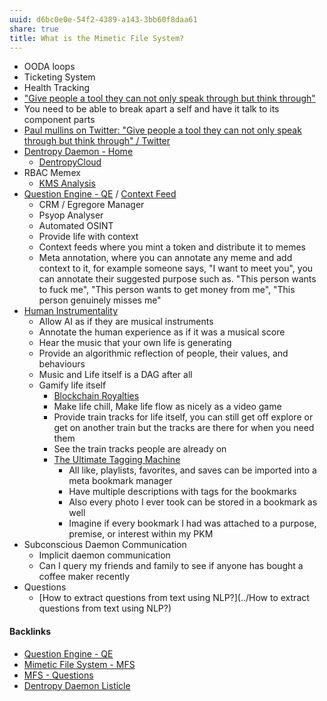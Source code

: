 ```yaml
---
uuid: d6bc0e0e-54f2-4389-a143-3bb60f8daa61
share: true
title: What is the Mimetic File System?
---
```

* OODA loops
* Ticketing System
* Health Tracking
* ["Give people a tool they can not only speak through but think through"](https://twitter.com/PaulWMullins/status/1632183202813992960)
* You need to be able to break apart a self and have it talk to its component parts
* [Paul mullins on Twitter: "Give people a tool they can not only speak through but think through" / Twitter](https://twitter.com/PaulWMullins/status/1632183202813992960)
* [Dentropy Daemon - Home](../488cb22c-91d3-4d1e-bd47-b1588e3fb899)
	* [DentropyCloud](../53b4819a-70af-4a7d-be7f-c79d3b1fa40a)
* RBAC Memex
	* [KMS Analysis](../ea7bef36-42df-455b-8fb6-c8bdb458b6e5)
* [Question Engine - QE](../cc5cc49d-f554-4f29-b31a-b8789688e6a3) / [Context Feed](../645edce8-3a74-423c-a889-6fec0c1beaa9)
	* CRM / Egregore Manager
	* Psyop Analyser
	* Automated OSINT
	* Provide life with context
	* Context feeds where you mint a token and distribute it to memes
	* Meta annotation, where you can annotate any meme and add context to it, for example someone says, "I want to meet you", you can annotate their suggested purpose such as. "This person wants to fuck me", "This person wants to get money from me", "This person genuinely misses me"
* [Human Instrumentality](../90d2da70-b13d-49c9-adba-5eedf3ec08f9)
	* Allow AI as if they are musical instruments
	* Annotate the human experience as if it was a musical score
	* Hear the music that your own life is generating
	* Provide an algorithmic reflection of people, their values, and behaviours
	* Music and Life itself is a DAG after all
	* Gamify life itself
		* [Blockchain Royalties](../04ffe6b4-1ff0-41b0-82f3-6c0d1a742268)
		* Make life chill, Make life flow as nicely as a video game
		* Provide train tracks for life itself, you can still get off explore or get on another train but the tracks are there for when you need them
		* See the train tracks people are already on
		* [The Ultimate Tagging Machine](../163c0664-6ffd-4777-9dca-ece7754d44c0)
			* All like, playlists, favorites, and saves can be imported into a meta bookmark manager
			* Have multiple descriptions with tags for the bookmarks
			* Also every photo I ever took can be stored in a bookmark as well
			* Imagine if every bookmark I had was attached to a purpose, premise, or interest within my PKM
* Subconscious Daemon Communication
	* Implicit daemon communication
	* Can I query my friends and family to see if anyone has bought a coffee maker recently
* Questions
	* [How to extract questions from text using NLP?](../How to extract questions from text using NLP?)


#### Backlinks

* [Question Engine - QE](/cc5cc49d-f554-4f29-b31a-b8789688e6a3)
* [Mimetic File System - MFS](/174ec832-c137-4d44-b581-3e552e0c047e)
* [MFS - Questions](/3aea3735-f4db-4e42-be73-909c55bcf060)
* [Dentropy Daemon Listicle](/15c66694-3dc9-4115-afb8-887a6e52ffea)